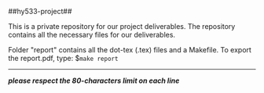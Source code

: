 ##hy533-project##

This is a private repository for our project deliverables.
The repository contains all the necessary files for our deliverables.  

Folder "report" contains all the dot-tex (.tex) files and a Makefile.
To export the report.pdf, type:
	$`make report`

- - - -
***please respect the 80-characters limit on each line***
